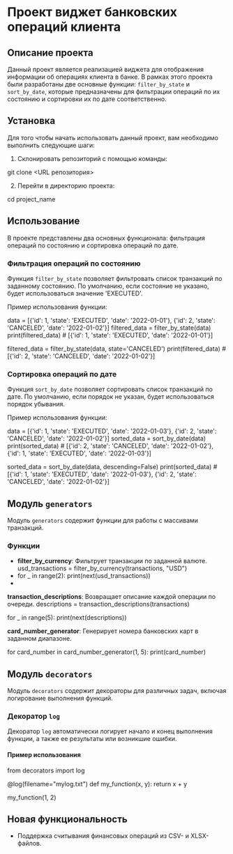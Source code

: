 # Проект виджет банковских операций клиента

## Описание проекта

Данный проект является реализацией виджета для отображения информации об операциях клиента в банке. В рамках этого проекта были разработаны две основные функции: `filter_by_state` и `sort_by_date`, которые предназначены для фильтрации операций по их состоянию и сортировки их по дате соответственно.

## Установка

Для того чтобы начать использовать данный проект, вам необходимо выполнить следующие шаги:

1. Склонировать репозиторий с помощью команды:

git clone <URL репозитория>

2. Перейти в директорию проекта:

cd project_name


## Использование

В проекте представлены два основных функционала: фильтрация операций по состоянию и сортировка операций по дате.

### Фильтрация операций по состоянию

Функция `filter_by_state` позволяет фильтровать список транзакций по заданному состоянию. По умолчанию, если состояние не указано, будет использоваться значение 'EXECUTED'.

Пример использования функции:

data = [{'id': 1, 'state': 'EXECUTED', 'date': '2022-01-01'}, {'id': 2, 'state': 'CANCELED', 'date': '2022-01-02'}]
filtered_data = filter_by_state(data)
print(filtered_data)  # [{'id': 1, 'state': 'EXECUTED', 'date': '2022-01-01'}]

filtered_data = filter_by_state(data, state='CANCELED')
print(filtered_data)  # [{'id': 2, 'state': 'CANCELED', 'date': '2022-01-02'}]


### Сортировка операций по дате

Функция `sort_by_date` позволяет сортировать список транзакций по дате. По умолчанию, если порядок не указан, будет использоваться порядок убывания.

Пример использования функции:

data = [{'id': 1, 'state': 'EXECUTED', 'date': '2022-01-03'}, {'id': 2, 'state': 'CANCELED', 'date': '2022-01-02'}]
sorted_data = sort_by_date(data)
print(sorted_data)  # [{'id': 2, 'state': 'CANCELED', 'date': '2022-01-02'}, {'id': 1, 'state': 'EXECUTED', 'date': '2022-01-03'}]

sorted_data = sort_by_date(data, descending=False)
print(sorted_data)  # [{'id': 1, 'state': 'EXECUTED', 'date': '2022-01-03'}, {'id': 2, 'state': 'CANCELED', 'date': '2022-01-02'}]

## Модуль `generators`

Модуль `generators` содержит функции для работы с массивами транзакций.

### Функции

- **filter_by_currency**: Фильтрует транзакции по заданной валюте.
  usd_transactions = filter_by_currency(transactions, "USD")
- 
  for _ in range(2):
      print(next(usd_transactions))
- 
**transaction_descriptions**: Возвращает описание каждой операции по очереди.
descriptions = transaction_descriptions(transactions)

 for _ in range(5):
    print(next(descriptions))

**card_number_generator**: Генерирует номера банковских карт в заданном диапазоне.

 for card_number in card_number_generator(1, 5):
    print(card_number)
## Модуль `decorators`

Модуль `decorators` содержит декораторы для различных задач, включая логирование выполнения функций.

### Декоратор `log`

Декоратор `log` автоматически логирует начало и конец выполнения функции, а также ее результаты или возникшие ошибки.

#### Пример использования

from decorators import log

@log(filename="mylog.txt")
def my_function(x, y):
    return x + y

my_function(1, 2)

## Новая функциональность
- Поддержка считывания финансовых операций из CSV- и XLSX-файлов.
